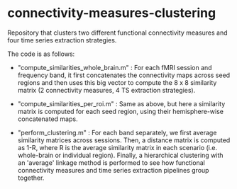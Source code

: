 # connectivity-measures-clustering

Repository that clusters two different functional connectivity measures and four time series extraction strategies.

The code is as follows:

- "compute_similarities_whole_brain.m" : For each fMRI session and frequency band, it first concatenates the connectivity maps across seed regions 
and then uses this big vector to compute the 8 x 8 similarity matrix  (2 connectivity measures, 4 TS extraction strategies).

- "compute_similarities_per_roi.m" : Same as above, but here a similarity matrix is computed for each seed region, using their hemisphere-wise concatenated maps.

- "perform_clustering.m" : For each band separately, we first average similarity matrices across sessions. Then, a distance matrix is computed as 1-R, where
R is the average similarity matrix in each scenario (i.e. whole-brain or individual region). Finally, a hierarchical clustering with an 'average' linkage method
is performed to see how functional connectivity measures and time series extraction pipelines group together.


